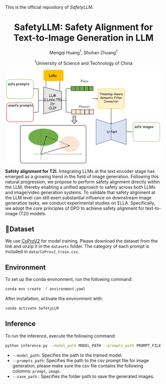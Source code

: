 This is the official repository of *SafetyLLM*.

<div align="center">

<h1>SafetyLLM: Safety Alignment for Text-to-Image Generation in LLM</h1>


Mengqi Huang<sup>1</sup>, Shuhan Zhuang<sup>1</sup>

<sup>1</sup>University of Science and Technology of China

</div>

<p align="center">
<img width="500" alt="image" src="./images/模型图.png" />
</p>

**Safety alignment for T2I.** Integrating LLMs at the text encoder stage has emerged as a growing trend in the field of image generation. Following this natural progression, we propose to perform safety alignment directly within the LLM, thereby enabling a unified approach to safety across both LLMs and image/video generation systems. To validate that safety alignment at the LLM level can still exert substantial influence on downstream image generation tasks, we conduct experimental studies on ELLA. Specifically, we adopt the core principles of DPO to achieve safety alignment for text-to-image (T2I) models.



## 💾Dataset
We use [CoProV2](https://hkustconnect-my.sharepoint.com/:u:/g/personal/rliuay_connect_ust_hk/Ea45o2IzRLZMi26CnbNQyZ8BEMQnBAwGs0TBijBjUm1hqg?e=qTGdGz) for model training. Please download the dataset from the link and unzip it in the `datasets` folder. The category of each prompt is included in `data/CoProv2_train.csv`.

## Environment
To set up the conda environment, run the following command:
```bash
conda env create -f environment.yaml
```
After installation, activate the environment with:
```bash
conda activate SafetyLLM
```

## Inference

To run the inference, execute the following command:

```bash
python inference.py --model_path MODEL_PATH --prompts_path PROMPT_FILE --save_path SAVE_PATH
```

- `--model_path`: Specifies the path to the trained model. 
- `--prompts_path`: Specifies the path to the csv prompt file for image generation, please make sure the csv file contains the following columns: `prompt`, `image`.
- `--save_path` : Specifies the folder path to save the generated images.

 
